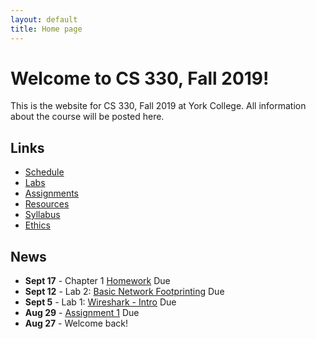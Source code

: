 ```yaml
---
layout: default
title: Home page
---
```


# Welcome to CS 330, Fall 2019!

This is the website for CS 330, Fall 2019 at York College.
All information about the course will be posted here.

## Links

* [Schedule](schedule/index.html)
* [Labs](labs/index.html)
* [Assignments](assign/index.html)
* [Resources](resources.html)
* [Syllabus](syllabus.html)
* [Ethics](assign/ethics.md)

## News

* **Sept 17** - Chapter 1 [Homework](assign/assign02.html) Due
* **Sept 12** - Lab 2: [Basic Network Footprinting](labs/lab01.html) Due
* **Sept 5** - Lab 1: [Wireshark - Intro](labs/Wireshark_Intro_v7.0.pdf) Due
* **Aug 29** - [Assignment 1](assign/assign01.html) Due
* **Aug 27** - Welcome back!
